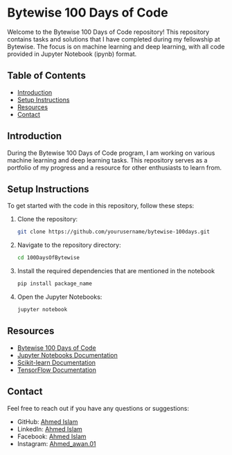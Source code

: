 # Bytewise 100 Days of Code

Welcome to the Bytewise 100 Days of Code repository! This repository contains tasks and solutions that I have completed during my fellowship at Bytewise. The focus is on machine learning and deep learning, with all code provided in Jupyter Notebook (ipynb) format.

## Table of Contents

- [Introduction](##introduction)
- [Setup Instructions](##setup-instructions)
- [Resources](##resources)
- [Contact](##contact)

## Introduction

During the Bytewise 100 Days of Code program, I am working on various machine learning and deep learning tasks. This repository serves as a portfolio of my progress and a resource for other enthusiasts to learn from.

## Setup Instructions

To get started with the code in this repository, follow these steps:

1. Clone the repository:
   ```sh
   git clone https://github.com/yourusername/bytewise-100days.git

2. Navigate to the repository directory:
   ```sh
   cd 100DaysOfBytewise

3. Install the required dependencies that are mentioned in the notebook
   ```sh
   pip install package_name


4. Open the Jupyter Notebooks:
   ```sh
   jupyter notebook


## Resources
- [Bytewise 100 Days of Code](https://github.com/Ahmed-Islam-AI/100DaysOfBytewise)
- [Jupyter Notebooks Documentation](https://docs.jupyter.org/en/latest/)
- [Scikit-learn Documentation](https://scikit-learn.org/stable/)
- [TensorFlow Documentation](https://www.tensorflow.org/learn)


## Contact
Feel free to reach out if you have any questions or suggestions:

- GitHub: <a href="https://github.com/Ahmed-Islam-AI" target="_blank">Ahmed Islam</a> 
- LinkedIn: <a href="https://www.linkedin.com/in/ahmed-islam01" target="_blank">Ahmed Islam</a> 
- Facebook: <a href="https://www.facebook.com/AhmedIslamAI" target="_blank">Ahmed Islam</a> 
- Instagram: <a href="https://www.instagram.com/ahmed_awan.01/" target="_blank">Ahmed_awan.01</a>




